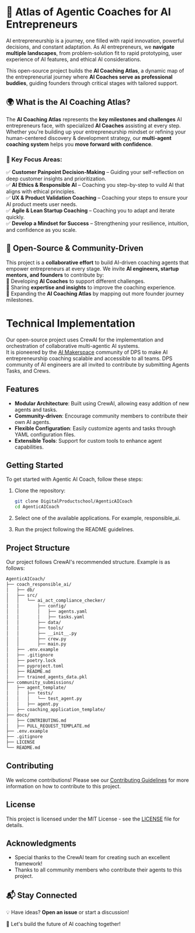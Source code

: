 # 🚀 Atlas of Agentic Coaches for AI Entrepreneurs  

AI entrepreneurship is a journey, one filled with rapid innovation, powerful decisions, and constant adaptation. As AI entrepreneurs, we **navigate multiple landscapes**, from problem-solution fit to rapid prototyping, user experience of AI features, and ethical AI considerations.  

This open-source project builds the **AI Coaching Atlas**, a dynamic map of the entrepreneurial journey where **AI Coaches serve as professional buddies**, guiding founders through critical stages with tailored support.

## 🌍 What is the AI Coaching Atlas?  
The **AI Coaching Atlas** represents the **key milestones and challenges** AI entrepreneurs face, with specialized **AI Coaches** assisting at every step. Whether you're building up your entrepreneurship mindset or refining your human-centered discovery & development strategy, our **multi-agent coaching system** helps you **move forward with confidence**.

### 📍 Key Focus Areas:
✅ **Customer Painpoint Decision-Making** – Guiding your self-reflection on deep customer insights and prioritization.  
✅ **AI Ethics & Responsible AI** – Coaching you step-by-step to vuild AI that aligns with ethical principles.  
✅ **UX & Product Validation Coaching** – Coaching your steps to ensure your AI product meets user needs.  
✅ **Agile & Lean Startup Coaching** – Coaching you to adapt and iterate quickly.  
✅ **Develop a Mindset for Success** – Strengthening your resilience, intuition, and confidence as you scale.  

## 🤝 Open-Source & Community-Driven  
This project is a **collaborative effort** to build AI-driven coaching agents that empower entrepreneurs at every stage. We invite **AI engineers, startup mentors, and founders** to contribute by:  
🔹 Developing **AI Coaches** to support different challenges.  
🔹 Sharing **expertise and insights** to improve the coaching experience.  
🔹 Expanding the **AI Coaching Atlas** by mapping out more founder journey milestones.  


# Technical Implementation

Our open-source project uses CrewAI for the implementation and orchestration of collaborative multi-agentic AI systems.  
It is pioneered by the [AI Makerspace](https://github.com/DigitalProductschool/AI-Makerspace) community of DPS to make AI entrepreneurship coaching scalable and accessible to all teams. DPS community of AI engineers are all invited to contribute by submitting Agents Tasks, and Crews.

## Features

- **Modular Architecture**: Built using CrewAI, allowing easy addition of new agents and tasks.
- **Community-driven**: Encourage community members to contribute their own AI agents.
- **Flexible Configuration**: Easily customize agents and tasks through YAML configuration files.
- **Extensible Tools**: Support for custom tools to enhance agent capabilities.

## Getting Started

To get started with Agentic AI Coach, follow these steps:

1. Clone the repository:
   ```sh
   git clone DigitalProductschool/AgenticAICoach
   cd AgenticAICoach

2. Select one of the available applications. For example, responsible_ai.  

3. Run the project following the README guidelines. 

## Project Structure
Our project follows CrewAI's recommended structure. Example is as follows:
```bash 
AgenticAICoach/
├── coach_responsible_ai/
│   ├── db/
│   ├── src/
│   │   └── ai_act_compliance_checker/
│   │       ├── config/
│   │       │   ├── agents.yaml
│   │       │   ├── tasks.yaml
│   │       ├── data/
│   │       ├── tools/
│   │       ├── __init__.py
│   │       ├── crew.py
│   │       ├── main.py
│   ├── .env.example
│   ├── .gitignore
│   ├── poetry.lock
│   ├── pyproject.toml
│   ├── README.md
│   ├── trained_agents_data.pkl
├── community_submissions/
│   ├── agent_template/
│   │   ├── tests/
│   │   │   └── test_agent.py
│   │   ├── agent.py
│   ├── coaching_application_template/
├── docs/
│   ├── CONTRIBUTING.md
│   ├── PULL_REQUEST_TEMPLATE.md
├── .env.example
├── .gitignore
├── LICENSE
└── README.md
```

## Contributing

We welcome contributions! Please see our [Contributing Guidelines](docs/CONTRIBUTING.md) for more information on how to contribute to this project.

## License

This project is licensed under the MIT License - see the [LICENSE](LICENSE) file for details.

## Acknowledgments

- Special thanks to the CrewAI team for creating such an excellent framework!
- Thanks to all community members who contribute their agents to this project.

## 📬 Stay Connected  
💡 Have ideas? **Open an issue** or start a discussion!  

🚀 Let's build the future of AI coaching together!  

